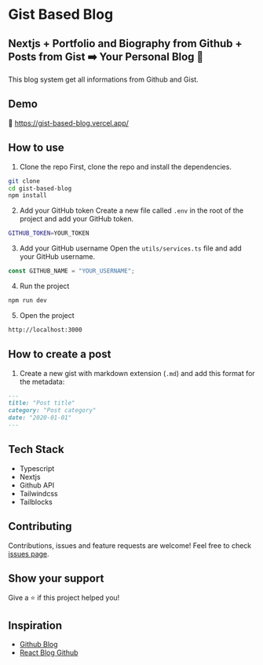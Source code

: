 # Gist Based Blog

## Nextjs + Portfolio and Biography from Github + Posts from Gist ➡️ Your Personal Blog 🥳

This blog system get all informations from Github and Gist.

## Demo

🚀 https://gist-based-blog.vercel.app/

## How to use

1. Clone the repo
   First, clone the repo and install the dependencies.

```bash
git clone
cd gist-based-blog
npm install
```

2. Add your GitHub token
   Create a new file called `.env` in the root of the project and add your GitHub token.

```bash
GITHUB_TOKEN=YOUR_TOKEN
```

3. Add your GitHub username
   Open the `utils/services.ts` file and add your GitHub username.

```ts
const GITHUB_NAME = "YOUR_USERNAME";
```

4. Run the project

```bash
npm run dev
```

5. Open the project

```bash
http://localhost:3000
```

## How to create a post

1. Create a new gist with markdown extension (`.md`) and add this format for the metadata:

```md
---
title: "Post title"
category: "Post category"
date: "2020-01-01"
---
```

## Tech Stack

- Typescript
- Nextjs
- Github API
- Tailwindcss
- Tailblocks

## Contributing

Contributions, issues and feature requests are welcome!
Feel free to check [issues page](https://github.com/nurcinozer/gist-blog/issues).

## Show your support

Give a ⭐️ if this project helped you!

## Inspiration

- [Github Blog](https://github.com/bufgix/github-blog)
- [React Blog Github](https://github.com/saadpasta/react-blog-github)
